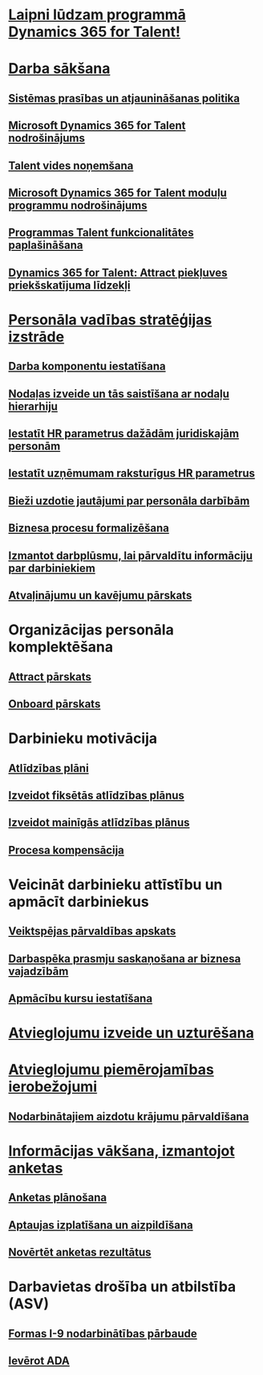 # [Laipni lūdzam programmā Dynamics 365 for Talent!](index.md)

# [Darba sākšana](talent-get-started.md)
## [Sistēmas prasības un atjaunināšanas politika](talent-versions-update-policy.md)
## [Microsoft Dynamics 365 for Talent nodrošinājums](provisioning-talent.md)
## [Talent vides noņemšana](remove-talent-environment.md)
## [Microsoft Dynamics 365 for Talent moduļu programmu nodrošinājums](modular-app-tech-faq.md)
## [Programmas Talent funkcionalitātes paplašināšana](extend-talent-functionality.md)
## [Dynamics 365 for Talent: Attract piekļuves priekšskatījuma līdzekļi](access-preview-feature.md)

# [Personāla vadības stratēģijas izstrāde](departments-jobs-positions.md)
## [Darba komponentu iestatīšana](create-job.md)
## [Nodaļas izveide un tās saistīšana ar nodaļu hierarhiju](create-department-add-department-hierarchy.md)
## [Iestatīt HR parametrus dažādām juridiskajām personām](set-up-hr-parameters-across-legal-entities.md)
## [Iestatīt uzņēmumam raksturīgus HR parametrus](set-up-company-specific-hr-parameters.md)
## [Bieži uzdotie jautājumi par personāla darbībām](personnel-actions-faq.md)
## [Biznesa procesu formalizēšana](formalize-business-processes.md)
## [Izmantot darbplūsmu, lai pārvaldītu informāciju par darbiniekiem](workflow-manage-employee-information.md)
## [Atvaļinājumu un kavējumu pārskats](leave-absence-overview.md)

# Organizācijas personāla komplektēšana
## [Attract pārskats](attract-overview.md) 
## [Onboard pārskats](create-onboarding-experience.md)

# Darbinieku motivācija
## [Atlīdzības plāni](compensation-plans.md)
## [Izveidot fiksētās atlīdzības plānus](create-fixed-compensation-plans.md)
## [Izveidot mainīgās atlīdzības plānus](create-variable-compensation-plans.md)
## [Procesa kompensācija](process-compensation.md)

# Veicināt darbinieku attīstību un apmācīt darbiniekus
## [Veiktspējas pārvaldības apskats](performance-management-overview.md)
## [Darbaspēka prasmju saskaņošana ar biznesa vajadzībām](skills.md)
## [Apmācību kursu iestatīšana](courses.md)

# [Atvieglojumu izveide un uzturēšana](manage-benefit-program.md)
# [Atvieglojumu piemērojamības ierobežojumi](benefit-eligibility-policies.md)
## [Nodarbinātajiem aizdotu krājumu pārvaldīšana](loan-items.md)

# [Informācijas vākšana, izmantojot anketas](questionnaires.md)
## [Anketas plānošana](design-questionnaires.md)
## [Aptaujas izplatīšana un aizpildīšana](distribute-questionnaires.md)
## [Novērtēt anketas rezultātus](evaluate-questionnaire-results.md)

# Darbavietas drošība un atbilstība (ASV)
## [Formas I-9 nodarbinātības pārbaude](../fin-and-ops/hr/localizations/noam-usa-form-i-9-verification.md?toc=/talent/toc.json)
## [Ievērot ADA](../fin-and-ops/hr/localizations/noam-usa-comply-ada.md?toc=/talent/toc.json)
